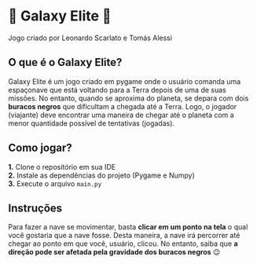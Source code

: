 # 🌌 Galaxy Elite 🌌
Jogo criado por Leonardo Scarlato e Tomás Alessi

## O que é o Galaxy Elite?
Galaxy Elite é um jogo criado em pygame onde o usuário comanda uma espaçonave que está voltando para a Terra depois de uma de suas missões. No entanto, quando se aproxima do planeta, se depara com dois **buracos negros** que dificultam a chegada até a Terra. Logo, o jogador (viajante) deve encontrar uma maneira de chegar até o planeta com a menor quantidade possível de tentativas (jogadas).

## Como jogar?
**1.** Clone o repositório em sua IDE <br>
**2.** Instale as dependências do projeto (Pygame e Numpy)<br>
**3.** Execute o arquivo `main.py`


## Instruções
Para fazer a nave se movimentar, basta **clicar em um ponto na tela** o qual você gostaria que a nave fosse. Desta maneira, a nave irá percorrer até chegar ao ponto em que você, usuário, clicou. No entanto, saiba que **a direção pode ser afetada pela gravidade dos buracos negros** 😉